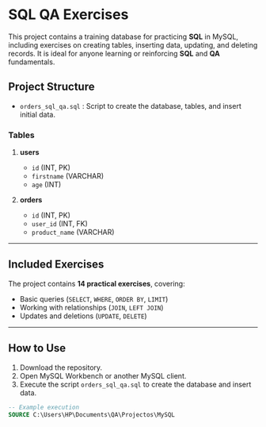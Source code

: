 # SQL QA Exercises

This project contains a training database for practicing **SQL** in MySQL, including exercises on creating tables, inserting data, updating, and deleting records. It is ideal for anyone learning or reinforcing **SQL** and **QA** fundamentals.

## Project Structure

- `orders_sql_qa.sql` : Script to create the database, tables, and insert initial data.  

### Tables

1. **users**  
   - `id` (INT, PK)  
   - `firstname` (VARCHAR)  
   - `age` (INT)

2. **orders**  
   - `id` (INT, PK)  
   - `user_id` (INT, FK)  
   - `product_name` (VARCHAR)

---

## Included Exercises

The project contains **14 practical exercises**, covering:

- Basic queries (`SELECT`, `WHERE`, `ORDER BY`, `LIMIT`)  
- Working with relationships (`JOIN`, `LEFT JOIN`)    
- Updates and deletions (`UPDATE`, `DELETE`)

---

## How to Use

1. Download the repository.  
2. Open MySQL Workbench or another MySQL client.  
3. Execute the script `orders_sql_qa.sql` to create the database and insert data.    

```sql
-- Example execution
SOURCE C:\Users\HP\Documents\QA\Projectos\MySQL
